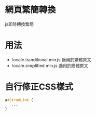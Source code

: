 # 網頁繁簡轉換
js即時轉換繁簡

# 用法
- locale.tranditional.min.js 適用於繁體原文
- locale.simplified.min.js 適用於簡體原文

# 自行修正CSS樣式
```css
a#StranLink {
   ...
}
```
